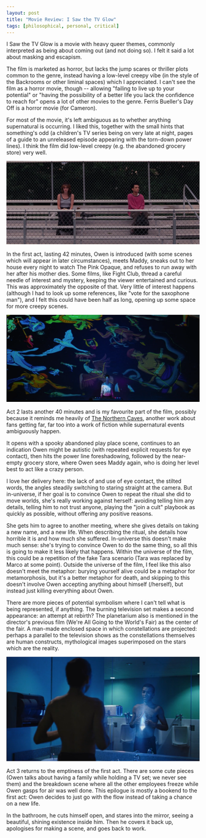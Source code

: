 ```yaml
---
layout: post
title: "Movie Review: I Saw the TV Glow"
tags: [philosophical, personal, critical]
---
```


I Saw the TV Glow is a movie with heavy queer themes, commonly interpreted as being about coming out (and not doing so). I felt it said a lot about masking and escapism.

The film is marketed as horror, but lacks the jump scares or thriller plots common to the genre, instead having a low-level creepy vibe (in the style of the Backrooms or other liminal spaces) which I appreciated. I can't see the film as a horror movie, though -- allowing "failing to live up to your potential" or "having the possibility of a better life you lack the confidence to reach for" opens a lot of other movies to the genre. Ferris Bueller's Day Off is a horror movie (for Cameron).

For most of the movie, it's left ambiguous as to whether anything supernatural is occurring. I liked this, together with the small hints that something's odd (a children's TV series being on very late at night, pages of a guide to an unreleased episode appearing with the torn-down power lines). I think the film did low-level creepy (e.g. the abandoned grocery store) very well.

![](/assets/2024-07-maddy-owen.png)

In the first act, lasting 42 minutes, Owen is introduced (with some scenes which will appear in later circumstances), meets Maddy, sneaks out to her house every night to watch The Pink Opaque, and refuses to run away with her after his mother dies. Some films, like Fight Club, thread a careful needle of interest and mystery, keeping the viewer entertained and curious. This was approximately the opposite of that. Very little of interest happens (although I had to look up some references, like "vote for the saxophone man"), and I felt this could have been half as long, opening up some space for more creepy scenes.

![](/assets/2024-07-maddy-planetarium2.png)

Act 2 lasts another 40 minutes and is my favourite part of the film, possibly because it reminds me heavily of [The Northern Caves](https://archiveofourown.org/works/3659997/chapters/8088522), another work about fans getting far, far too into a work of fiction while supernatural events ambiguously happen.

It opens with a spooky abandoned play place scene, continues to an indication Owen might be autistic (with repeated explicit requests for eye contact), then hits the power line foreshadowing, followed by the near-empty grocery store, where Owen sees Maddy again, who is doing her level best to act like a crazy person.

I love her delivery here: the lack of and use of eye contact, the stilted words, the angles steadily switching to staring straight at the camera. But in-universe, if her goal is to convince Owen to repeat the ritual she did to move worlds, she's really working against herself: avoiding telling him any details, telling him to not trust anyone, playing the "join a cult" playbook as quickly as possible, without offering any positive reasons.

She gets him to agree to another meeting, where she gives details on taking a new name, and a new life. When describing the ritual, she details how horrible it is and how much she suffered. In-universe this doesn't make much sense: she's trying to convince Owen to do the same thing, so all this is going to make it less likely that happens. Within the universe of the film, this could be a repetition of the fake Tara scenario (Tara was replaced by Marco at some point). Outside the universe of the film, I feel like this also doesn't meet the metaphor: burying yourself alive could be a metaphor for metamorphosis, but it's a better metaphor for death, and skipping to this doesn't involve Owen accepting anything about himself (/herself), but instead just killing everything about Owen.

There are more pieces of potential symbolism where I can't tell what is being represented, if anything. The burning television set makes a second appearance: an attempt at rebirth? The planetarium also is mentioned in the director's previous film (We're All Going to the World's Fair) as the center of the fair. A man-made enclosed space in which constellations are projected: perhaps a parallel to the television shows as the constellations themselves are human constructs, mythological images superimposed on the stars which are the reality.

![](/assets/2024-07-owen-glow.png)

Act 3 returns to the emptiness of the first act. There are some cute pieces (Owen talks about having a family while holding a TV set; we never see them) and the breakdown scene where all the other employees freeze while Owen gasps for air was well done. This epilogue is mostly a bookend to the first act: Owen decides to just go with the flow instead of taking a chance on a new life.

In the bathroom, he cuts himself open, and stares into the mirror, seeing a beautiful, shining existence inside him. Then he covers it back up, apologises for making a scene, and goes back to work.

